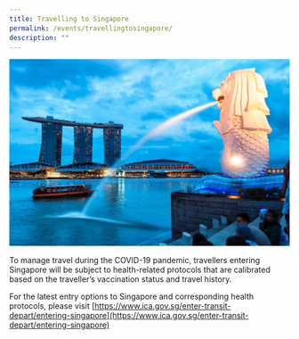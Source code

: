 ```yaml
---
title: Travelling to Singapore
permalink: /events/travellingtosingapore/
description: ""
---
```

![](/images/merlion_park.jpg)

To manage travel during the COVID-19 pandemic, travellers entering Singapore will be subject to health-related protocols that are calibrated based on the traveller’s vaccination status and travel history. 

For the latest entry options to Singapore and corresponding health protocols, please visit [https://www.ica.gov.sg/enter-transit-depart/entering-singapore](https://www.ica.gov.sg/enter-transit-depart/entering-singapore)